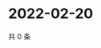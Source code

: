 # 2022-02-20

共 0 条

<!-- BEGIN WEIBO -->
<!-- 最后更新时间 Sun Feb 20 2022 15:11:06 GMT+0800 (China Standard Time) -->

<!-- END WEIBO -->
